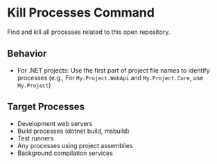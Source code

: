 # Kill Processes Command

Find and kill all processes related to this open repository.

## Behavior

- For .NET projects: Use the first part of project file names to identify processes (e.g., For `My.Project.WebApi` and `My.Project.Core`, use `My.Project`)

## Target Processes

- Development web servers
- Build processes (dotnet build, msbuild)
- Test runners
- Any processes using project assemblies
- Background compilation services
